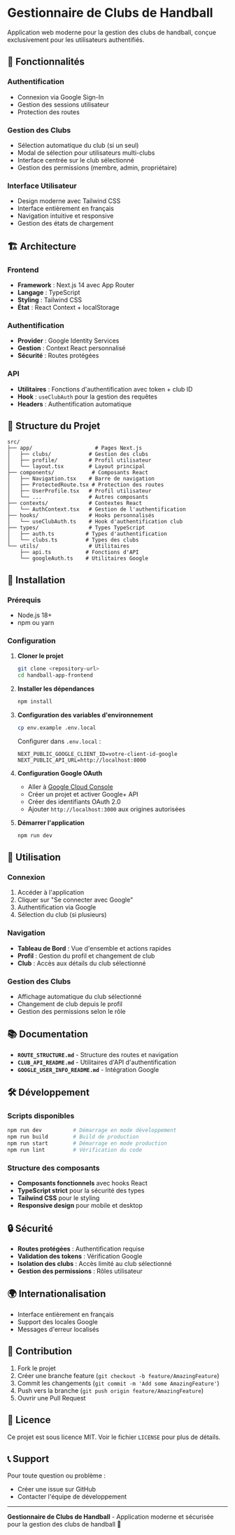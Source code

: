 # Gestionnaire de Clubs de Handball

Application web moderne pour la gestion des clubs de handball, conçue exclusivement pour les utilisateurs authentifiés.

## 🚀 **Fonctionnalités**

### **Authentification**
- Connexion via Google Sign-In
- Gestion des sessions utilisateur
- Protection des routes

### **Gestion des Clubs**
- Sélection automatique du club (si un seul)
- Modal de sélection pour utilisateurs multi-clubs
- Interface centrée sur le club sélectionné
- Gestion des permissions (membre, admin, propriétaire)

### **Interface Utilisateur**
- Design moderne avec Tailwind CSS
- Interface entièrement en français
- Navigation intuitive et responsive
- Gestion des états de chargement

## 🏗️ **Architecture**

### **Frontend**
- **Framework** : Next.js 14 avec App Router
- **Langage** : TypeScript
- **Styling** : Tailwind CSS
- **État** : React Context + localStorage

### **Authentification**
- **Provider** : Google Identity Services
- **Gestion** : Context React personnalisé
- **Sécurité** : Routes protégées

### **API**
- **Utilitaires** : Fonctions d'authentification avec token + club ID
- **Hook** : `useClubAuth` pour la gestion des requêtes
- **Headers** : Authentification automatique

## 📁 **Structure du Projet**

```
src/
├── app/                    # Pages Next.js
│   ├── clubs/            # Gestion des clubs
│   ├── profile/          # Profil utilisateur
│   └── layout.tsx        # Layout principal
├── components/            # Composants React
│   ├── Navigation.tsx    # Barre de navigation
│   ├── ProtectedRoute.tsx # Protection des routes
│   ├── UserProfile.tsx   # Profil utilisateur
│   └── ...               # Autres composants
├── contexts/             # Contextes React
│   └── AuthContext.tsx   # Gestion de l'authentification
├── hooks/                # Hooks personnalisés
│   └── useClubAuth.ts    # Hook d'authentification club
├── types/                # Types TypeScript
│   ├── auth.ts          # Types d'authentification
│   └── clubs.ts         # Types des clubs
└── utils/                # Utilitaires
    ├── api.ts           # Fonctions d'API
    └── googleAuth.ts    # Utilitaires Google
```

## 🚀 **Installation**

### **Prérequis**
- Node.js 18+ 
- npm ou yarn

### **Configuration**
1. **Cloner le projet**
   ```bash
   git clone <repository-url>
   cd handball-app-frontend
   ```

2. **Installer les dépendances**
   ```bash
   npm install
   ```

3. **Configuration des variables d'environnement**
   ```bash
   cp env.example .env.local
   ```
   
   Configurer dans `.env.local` :
   ```env
   NEXT_PUBLIC_GOOGLE_CLIENT_ID=votre-client-id-google
   NEXT_PUBLIC_API_URL=http://localhost:8000
   ```

4. **Configuration Google OAuth**
   - Aller à [Google Cloud Console](https://console.cloud.google.com/)
   - Créer un projet et activer Google+ API
   - Créer des identifiants OAuth 2.0
   - Ajouter `http://localhost:3000` aux origines autorisées

5. **Démarrer l'application**
   ```bash
   npm run dev
   ```

## 🔧 **Utilisation**

### **Connexion**
1. Accéder à l'application
2. Cliquer sur "Se connecter avec Google"
3. Authentification via Google
4. Sélection du club (si plusieurs)

### **Navigation**
- **Tableau de Bord** : Vue d'ensemble et actions rapides
- **Profil** : Gestion du profil et changement de club
- **Club** : Accès aux détails du club sélectionné

### **Gestion des Clubs**
- Affichage automatique du club sélectionné
- Changement de club depuis le profil
- Gestion des permissions selon le rôle

## 📚 **Documentation**

- **`ROUTE_STRUCTURE.md`** - Structure des routes et navigation
- **`CLUB_API_README.md`** - Utilitaires d'API d'authentification
- **`GOOGLE_USER_INFO_README.md`** - Intégration Google

## 🛠️ **Développement**

### **Scripts disponibles**
```bash
npm run dev          # Démarrage en mode développement
npm run build        # Build de production
npm run start        # Démarrage en mode production
npm run lint         # Vérification du code
```

### **Structure des composants**
- **Composants fonctionnels** avec hooks React
- **TypeScript strict** pour la sécurité des types
- **Tailwind CSS** pour le styling
- **Responsive design** pour mobile et desktop

## 🔒 **Sécurité**

- **Routes protégées** : Authentification requise
- **Validation des tokens** : Vérification Google
- **Isolation des clubs** : Accès limité au club sélectionné
- **Gestion des permissions** : Rôles utilisateur

## 🌍 **Internationalisation**

- Interface entièrement en français
- Support des locales Google
- Messages d'erreur localisés

## 🤝 **Contribution**

1. Fork le projet
2. Créer une branche feature (`git checkout -b feature/AmazingFeature`)
3. Commit les changements (`git commit -m 'Add some AmazingFeature'`)
4. Push vers la branche (`git push origin feature/AmazingFeature`)
5. Ouvrir une Pull Request

## 📄 **Licence**

Ce projet est sous licence MIT. Voir le fichier `LICENSE` pour plus de détails.

## 📞 **Support**

Pour toute question ou problème :
- Créer une issue sur GitHub
- Contacter l'équipe de développement

---

**Gestionnaire de Clubs de Handball** - Application moderne et sécurisée pour la gestion des clubs de handball 🏐
